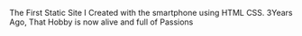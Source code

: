 The First Static Site I Created with the smartphone using HTML CSS.
3Years Ago, That Hobby is now alive and full of Passions 
